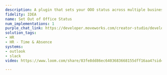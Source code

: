 ```yaml
---
description: A plugin that sets your OOO status across multiple business systems.
fidelity: IDEA
name: Set Out of Office Status
num_implementations: 1
purple_chat_link: https://developer.moveworks.com/creator-studio/developer-tools/purple-chat-builder/?workspace=%7B%22title%22%3A%22My+Workspace%22%2C%22botSettings%22%3A%7B%7D%2C%22mocks%22%3A%5B%7B%22id%22%3A6991%2C%22title%22%3A%22Mock+1%22%2C%22transcript%22%3A%7B%22settings%22%3A%7B%22colorStyle%22%3A%22LIGHT%22%2C%22startTime%22%3A%2211%3A43+AM%22%2C%22defaultPerson%22%3A%22GWEN%22%2C%22editable%22%3Atrue%7D%2C%22messages%22%3A%5B%7B%22from%22%3A%22USER%22%2C%22text%22%3A%22Can+you+set+up+an+OOO+for+me%3F%22%7D%2C%7B%22from%22%3A%22BOT%22%2C%22text%22%3A%22%3Cp%3EOf+course%21+Your+existing+OOO+message+is%3A%3Cbr%3E%3Cbr%3E%5C%22I%27m+currently+out+of+office+and+won%27t+be+back+until+%7B%7Bend_date%7D%7D.+Until+then%2C+you+can+reach+my+manager%2C+Jenny+Smith.%5C%22%3Cbr%3E%3Cbr%3EWould+you+like+to+use+the+existing+message+or+create+a+new+message%3F%3Cbr%3E%3C%2Fp%3E%22%2C%22cards%22%3A%5B%7B%22buttons%22%3A%5B%7B%22style%22%3A%22PRIMARY%22%2C%22text%22%3A%22Use+existing%22%7D%2C%7B%22text%22%3A%22Create+new%22%7D%5D%7D%5D%7D%2C%7B%22from%22%3A%22USER%22%2C%22text%22%3A%22Use+existing%22%7D%2C%7B%22from%22%3A%22BOT%22%2C%22text%22%3A%22Great+choice.+I%27ll+need+the+start+date+and+the+end+date+for+your+OOO+message.%22%7D%2C%7B%22from%22%3A%22USER%22%2C%22text%22%3A%22The+start+date+is+April+25th%2C+and+the+end+date+is+May+2nd.%22%7D%2C%7B%22from%22%3A%22BOT%22%2C%22text%22%3A%22%3Cp%3EGot+it.+Your+OOO+is+set+from+%3Cb%3EApril+25th%3C%2Fb%3E+to+%3Cb%3EMay+2nd%3C%2Fb%3E.+I%27ve+updated+your+Slack+status+and+Outlook+auto-reply.%3Cbr%3E%3C%2Fp%3E%22%7D%5D%7D%7D%5D%7D
solution_tags:
- HR
- HR - Time & Absence
systems:
- outlook
- slack
video: https://www.loom.com/share/83fe8dd86ec6403683668155dff16aa4?sid=f498f72e-834d-47a2-9a3b-e6b46052567b

---
```

